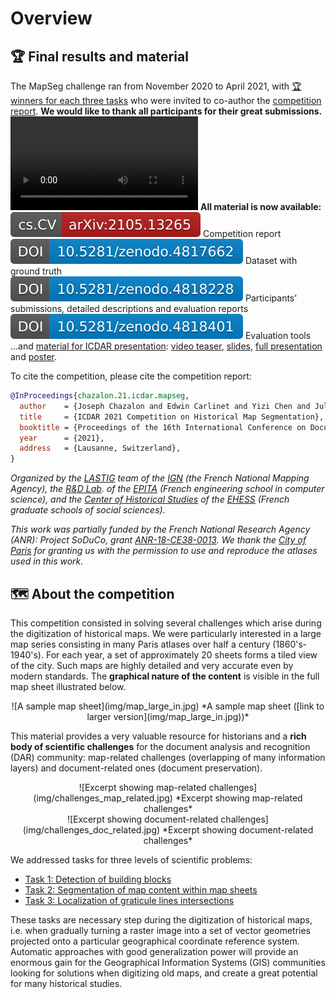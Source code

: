 # Overview

## 🏆 Final results and material

The MapSeg challenge ran from November 2020 to April 2021,
with [🏆 winners for each three tasks](score_board.md)
who were invited to co-author the [competition report](https://arxiv.org/abs/2105.13265).
**We would like to thank all participants for their great submissions.**
<video style="max-width:100%; height:auto" controls>
    <source src="../res/Comp-ST_04-teaser.mp4" type="video/mp4">
    Sorry, your browser does not support the video tag.
    <br/>
    However, you can still download the video teaser by clicking <a href="res/Comp-ST_04-teaser.mp4">here</a>).
</video>
**All material is now available:**  
[![arXiv](img/badge-report-arxiv.svg)](https://arxiv.org/abs/2105.13265)
   Competition report  
[![DOI](img/badge-zenodo-4817662.svg)](https://doi.org/10.5281/zenodo.4817662)
   Dataset with ground truth  
[![DOI](img/badge-zenodo-4818228.svg)](https://doi.org/10.5281/zenodo.4818228)
   Participants' submissions, detailed descriptions and evaluation reports  
[![DOI](img/badge-zenodo-4818401.svg)](https://doi.org/10.5281/zenodo.4818401)
   Evaluation tools  
…and [material for ICDAR presentation](icdar-material.md): [video teaser](res/Comp-ST_04-teaser.mp4), [slides](res/teaser_slides_v20210729-1106.pdf), [full presentation](res/presentation_slides_v20210729-1106.pdf) and [poster](res/poster_v3_A1_compressed.pdf).


To cite the competition, please cite the competition report:
```bibtex
@InProceedings{chazalon.21.icdar.mapseg,
  author    = {Joseph Chazalon and Edwin Carlinet and Yizi Chen and Julien Perret and Bertrand Dum\'enieu and Cl\'ement Mallet and Thierry G\'eraud and Vincent Nguyen and Nam Nguyen and Josef Baloun and Ladislav Lenc and and Pavel Kr\'al},
  title     = {ICDAR 2021 Competition on Historical Map Segmentation},
  booktitle = {Proceedings of the 16th International Conference on Document Analysis and Recognition (ICDAR'21)},
  year      = {2021},
  address   = {Lausanne, Switzerland},
}
```




<!-- OLD CONTENT -->

<!--
Generated using https://online.officetimeline.com
See source in timeline_data/source.xls
-->
<!-- <center> -->
<!-- [![Competition timeline](img/timeline.png)  ](img/timeline.png) -->
<!-- *Competition timeline ([link to larger view](img/timeline.png))* -->
<!-- </center> -->
<!-- 
<i class="fa fa-download fa-lg"></i> Downloads 
[Test set (Tasks 2-3)](downloads.md#test-inputs-for-task-2-and-3){: .btn  .btn-danger}
[Other sets](downloads.md){: .btn}
[Evaluation tools](downloads.md#evaluation-tools){: .btn}

<i class="fa fa-rss fa-lg"></i> Connect 
[Subscribe to updates](contact.md#subscribe-to-updates){: .btn}
-->

*Organized by*
*the [LASTIG](https://www.umr-lastig.fr/) team of the [IGN](https://ign.fr/) (the French National Mapping Agency),*
*the [R&D Lab](https://www.lrde.epita.fr/). of the [EPITA](https://www.epita.fr/) (French engineering school in computer science),*
*and the [Center of Historical Studies](http://crh.ehess.fr/) of the [EHESS](https://www.ehess.fr/) (French graduate schools of social sciences).*


*This work was partially funded by the French National Research Agency (ANR):*
*Project SoDuCo, grant [ANR-18-CE38-0013](https://anr.fr/Projet-ANR-18-CE38-0013).*
*We thank the [City of Paris](https://bibliotheques-specialisees.paris.fr/) for granting us with the permission to use and reproduce the atlases used in this work.*

<!-- 
## 📅 Important dates

| From       | To / On    | Title                                                                | Tasks |
| ---------- | ---------- | -------------------------------------------------------------------- | ----- |
|            | 2020-11-18 | Train and validation sets available                                  | all   |
| 2020-11-18 | 2021-04-05 | Training phase                                                       | all   |
|            | 2021-03-31 | Registration deadline for competition participants                   | all   |
|            | 2021-04-05 | Test datasets available                                              | 1     |
| 2021-04-05 | 2021-04-09 | Test phase                                                           | 1     |
|            | 2021-04-09 | Submission deadline for results                                      | 1     |
|            | 2021-04-12 | Test datasets available                                              | 2&3   |
| 2021-04-12 | 2021-04-16 | Test phase                                                           | 2&3   |
|            | 2021-04-16 | Submission deadline for results                                      | 2&3   |
| 2021-04-12 | 2021-04-23 | Write short method description                                       | all   |
|            | 2021-04-23 | Method descriptions due                                              | all   |
|            | 2021-07-01 | Full data disclosure: Ground truth for test set, participant results | all   |
-->

<!-- ## How to register?
Please check the [Registration page](registration.md). -->

<!-- ## How to download dataset and evaluation tools?
- The **train and validation sets** for all tasks are available under the [Downloads page](downloads.md).
- **Evaluation tools** will be **open sourced soon** so participant can check their results themselves.
- **Test sets** for all tasks will be released **at the start of the test phase.**
- **All competition material** (full dataset, participant results, evaluation tools) will be released publicly **at the end of the competition.** -->
## 🗺️ About the competition
This competition consisted in solving several challenges which arise during the digitization of historical maps.
We were particularly interested in a large map series consisting in many Paris atlases over half a century (1860's-1940's).
For each year, a set of approximately 20 sheets forms a tiled view of the city.
Such maps are highly detailed and very accurate even by modern standards.
The **graphical nature of the content** is visible in the full map sheet illustrated below.

<center>
![A sample map sheet](img/map_large_in.jpg) 
*A sample map sheet ([link to larger version](img/map_large_in.jpg))* <!-- FIXME add really larger image -->
</center>

This material provides a very valuable resource for historians and a **rich body of scientific challenges** for the document analysis and recognition (DAR) community: map-related challenges (overlapping of many information layers) and document-related ones (document preservation).

<center>
![Excerpt showing map-related challenges](img/challenges_map_related.jpg)
*Excerpt showing map-related challenges*
</center>

<center>
![Excerpt showing document-related challenges](img/challenges_doc_related.jpg)
*Excerpt showing document-related challenges*
</center>

We addressed tasks for three levels of scientific problems:

- [Task 1: Detection of building blocks](tasks/task1.md)
- [Task 2: Segmentation of map content within map sheets](tasks/task2.md)
- [Task 3: Localization of graticule lines intersections](tasks/task3.md)

These tasks are necessary step during the digitization of historical maps, i.e. when gradually turning a raster image into a set of vector geometries projected onto a particular geographical coordinate reference system.
Automatic approaches with good generalization power will provide an enormous gain for the Geographical Information Systems (GIS) communities looking for solutions when digitizing old maps,
and create a great potential for many historical studies.


<!-- ## 🚀 Key strengths for participants
- All datasets and evaluation tools are released with an **open license** as soon as they are available.
- Winners of each task will be invited to **co-author** the report paper.
- We propose unsolved research problems with an **important potential impact**. -->
  
